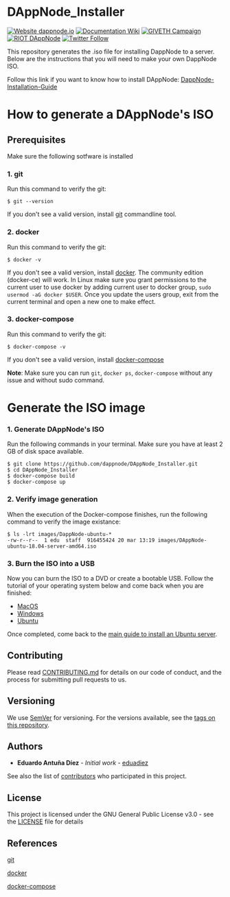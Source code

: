 # DAppNode_Installer 

[![Website dappnode.io](https://img.shields.io/badge/Website-dappnode.io-brightgreen.svg)](https://dappnode.io/)
[![Documentation Wiki](https://img.shields.io/badge/Documentation-Wiki-brightgreen.svg)](https://github.com/dappnode/DAppNode/wiki)
[![GIVETH Campaign](https://img.shields.io/badge/GIVETH-Campaign-1e083c.svg)](https://alpha.giveth.io/campaigns/OcKJryNwjeidMXi9)
[![RIOT DAppNode](https://img.shields.io/badge/RIOT-DAppNode-blue.svg)](https://riot.im/app/#/room/#DAppNode:matrix.org)
[![Twitter Follow](https://img.shields.io/twitter/follow/espadrine.svg?style=social&label=Follow)](https://twitter.com/DAppNODE?lang=es)

This repository generates the .iso file for installing DappNode to a server. Below are the instructions that you will need to make your own DappNode ISO.

Follow this link if you want to know how to install DAppNode: [DappNode-Installation-Guide](https://github.com/dappnode/Dappnode/wiki/DappNode-Installation-Guide)

# How to generate a DAppNode's ISO
## Prerequisites
Make sure the following sotfware is installed

### 1. git
Run this command to verify the git:
```
$ git --version
```
If you don't see a valid version, install [git](https://git-scm.com/book/en/v2/Getting-Started-Installing-Git) commandline tool.

### 2. docker
Run this command to verify the git:
```
$ docker -v
```
If you don't see a valid version, install [docker](https://docs.docker.com/engine/installation). The community edition (docker-ce) will work. In Linux make sure you grant permissions to the current user to use docker by adding current user to docker group, `sudo usermod -aG docker $USER`. Once you update the users group, exit from the current terminal and open a new one to make effect.

### 3. docker-compose
Run this command to verify the git:
```
$ docker-compose -v
```
If you don't see a valid version, install [docker-compose](https://docs.docker.com/compose/install)
   
**Note**: Make sure you can run `git`, `docker ps`, `docker-compose` without any issue and without sudo command.

# Generate the ISO image

### 1. Generate DAppNode's ISO
Run the following commands in your terminal. Make sure you have at least 2 GB of disk space available.
```
$ git clone https://github.com/dappnode/DAppNode_Installer.git
$ cd DAppNode_Installer
$ docker-compose build
$ docker-compose up
```

### 2. Verify image generation
When the execution of the Docker-compose finishes, run the following command to verify the image existance:
```
$ ls -lrt images/DappNode-ubuntu-*
-rw-r--r--  1 edu  staff  916455424 20 mar 13:19 images/DAppNode-ubuntu-18.04-server-amd64.iso
```

### 3. Burn the ISO into a USB
Now you can burn the ISO to a DVD or create a bootable USB. Follow the tutorial of your operating system below and come back when you are finished:

* [MacOS](https://tutorials.ubuntu.com/tutorial/tutorial-create-a-usb-stick-on-macos)
* [Windows](https://tutorials.ubuntu.com/tutorial/tutorial-create-a-usb-stick-on-windows)
* [Ubuntu](https://tutorials.ubuntu.com/tutorial/tutorial-create-a-usb-stick-on-ubuntu)

Once completed, come back to the [main guide to install an Ubuntu server](https://github.com/dappnode/DAppNode/wiki/DAppNode-Installation-Guide#13-install-an-ubuntu-distribution).


## Contributing

Please read [CONTRIBUTING.md](https://github.com/dappnode) for details on our code of conduct, and the process for submitting pull requests to us.

## Versioning

We use [SemVer](http://semver.org/) for versioning. For the versions available, see the [tags on this repository](https://github.com/dappnode/DAppNode_Installer/tags). 

## Authors

* **Eduardo Antuña Díez** - *Initial work* - [eduadiez](https://github.com/eduadiez)

See also the list of [contributors](https://github.com/dappnode/DAppNode_Installer/contributors) who participated in this project.

## License

This project is licensed under the GNU General Public License v3.0 - see the [LICENSE](LICENSE) file for details

## References

[git](https://git-scm.com/)

[docker](https://www.docker.com/)

[docker-compose](https://docs.docker.com/compose/)
